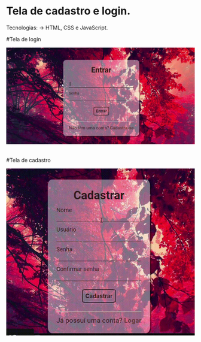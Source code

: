 # Tela de cadastro e login.

Tecnologias:
-> HTML, CSS e JavaScript.


#Tela de login
<div align="center">
  <img src="tela_login.gif">
</div>

<br>

#Tela de cadastro
<div align="center">
  <img src="tela_cadastro.gif">
</div>

